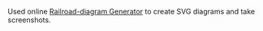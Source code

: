Used online [Railroad-diagram Generator](https://tabatkins.github.io/railroad-diagrams/) to create SVG diagrams and take screenshots.
